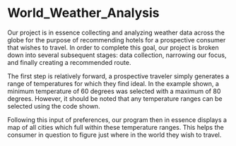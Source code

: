 # World_Weather_Analysis

Our project is in essence collecting and analyzing weather data across the globe for the purpose of recommending hotels for a prospective consumer that wishes to travel. In order to complete this goal, our project is broken down into several subsequent stages: data collection, narrowing our focus, and finally creating a recommended route.

The first step is relatively forward, a prospective traveler simply generates a range of temperatures for which they find ideal. In the example shown, a minimum temperature of 60 degrees was selected with a maximum of 80 degrees. However, it should be noted that any temperature ranges can be selected using the code shown.

Following this input of preferences, our program then in essence displays a map of all cities which full within these temperature ranges. This helps the consumer in question to figure just where in the world they wish to travel.
